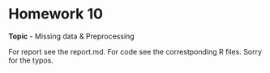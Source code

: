 # Homework 10

**Topic** - Missing data & Preprocessing

For report see the report.md. For code see the correstponding R files. Sorry for
the typos. 
